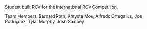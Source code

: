 Student built ROV for the International ROV Competition.

Team Members:
Bernard Roth, Khrysta Moe, Alfredo Ortegalius, Joe Rodriguez, Tylar Murphy, Josh Sampey